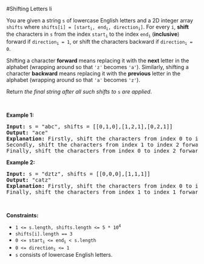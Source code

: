 #Shifting Letters Ii
<p>You are given a string <code>s</code> of lowercase English letters and a 2D integer array <code>shifts</code> where <code>shifts[i] = [start<sub>i</sub>, end<sub>i</sub>, direction<sub>i</sub>]</code>. For every <code>i</code>, <strong>shift</strong> the characters in <code>s</code> from the index <code>start<sub>i</sub></code> to the index <code>end<sub>i</sub></code> (<strong>inclusive</strong>) forward if <code>direction<sub>i</sub> = 1</code>, or shift the characters backward if <code>direction<sub>i</sub> = 0</code>.</p>
<p>Shifting a character <strong>forward</strong> means replacing it with the <strong>next</strong> letter in the alphabet (wrapping around so that <code>'z'</code> becomes <code>'a'</code>). Similarly, shifting a character <strong>backward</strong> means replacing it with the <strong>previous</strong> letter in the alphabet (wrapping around so that <code>'a'</code> becomes <code>'z'</code>).</p>
<p>Return <em>the final string after all such shifts to </em><code>s</code><em> are applied</em>.</p>
<p> </p>
<p><strong class="example">Example 1:</strong></p>
<pre><strong>Input:</strong> s = "abc", shifts = [[0,1,0],[1,2,1],[0,2,1]]
<strong>Output:</strong> "ace"
<strong>Explanation:</strong> Firstly, shift the characters from index 0 to index 1 backward. Now s = "zac".
Secondly, shift the characters from index 1 to index 2 forward. Now s = "zbd".
Finally, shift the characters from index 0 to index 2 forward. Now s = "ace".</pre>
<p><strong class="example">Example 2:</strong></p>
<pre><strong>Input:</strong> s = "dztz", shifts = [[0,0,0],[1,1,1]]
<strong>Output:</strong> "catz"
<strong>Explanation:</strong> Firstly, shift the characters from index 0 to index 0 backward. Now s = "cztz".
Finally, shift the characters from index 1 to index 1 forward. Now s = "catz".
</pre>
<p> </p>
<p><strong>Constraints:</strong></p>
<ul>
<li><code>1 &lt;= s.length, shifts.length &lt;= 5 * 10<sup>4</sup></code></li>
<li><code>shifts[i].length == 3</code></li>
<li><code>0 &lt;= start<sub>i</sub> &lt;= end<sub>i</sub> &lt; s.length</code></li>
<li><code>0 &lt;= direction<sub>i</sub> &lt;= 1</code></li>
<li><code>s</code> consists of lowercase English letters.</li>
</ul>
